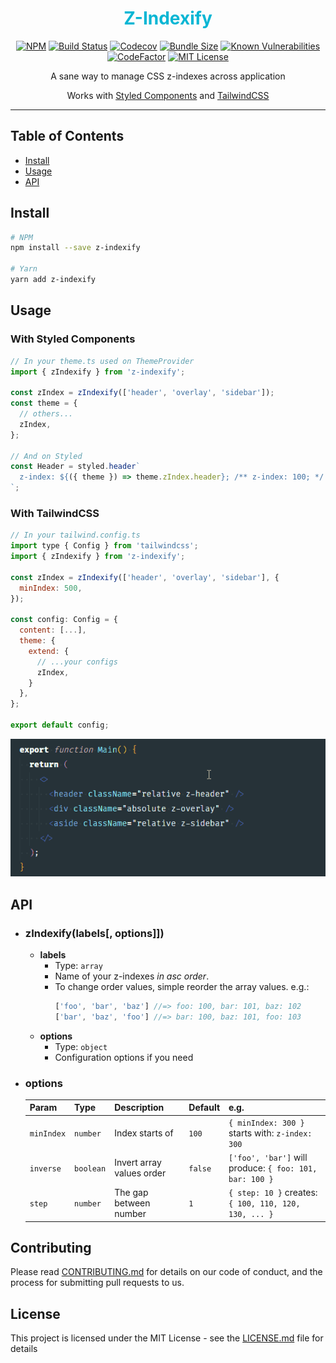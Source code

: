 <div align="center">
<h1 style="color: #06b6d4">Z-Indexify</h1>

[![NPM][npm-badge]][npm]
[![Build Status][build-badge]][build]
[![Codecov][codecov-badge]][codecov]
[![Bundle Size][bundle-size-badge]][bundle-size]
[![Known Vulnerabilities][snyk-badge]][snyk]
[![CodeFactor][codefactor-badge]][codefactor]
[![MIT License][license-badge]][license]


<p>A sane way to manage CSS z-indexes across application</p>

Works with [Styled Components](https://styled-components.com) and [TailwindCSS](https://tailwindcss.com/)

<hr />
</div>

## Table of Contents

- [Install](#install)
- [Usage](#usage)
- [API](#api)

## Install

```bash
# NPM
npm install --save z-indexify

# Yarn
yarn add z-indexify
```

## Usage
### With Styled Components

```js
// In your theme.ts used on ThemeProvider
import { zIndexify } from 'z-indexify';

const zIndex = zIndexify(['header', 'overlay', 'sidebar']);
const theme = {
  // others...
  zIndex,
};

// And on Styled
const Header = styled.header`
  z-index: ${({ theme }) => theme.zIndex.header}; /** z-index: 100; */
`;
```

### With TailwindCSS

```js
// In your tailwind.config.ts
import type { Config } from 'tailwindcss';
import { zIndexify } from 'z-indexify';

const zIndex = zIndexify(['header', 'overlay', 'sidebar'], {
  minIndex: 500,
});

const config: Config = {
  content: [...],
  theme: {
    extend: {
      // ...your configs
      zIndex,
    }
  },
};

export default config;
```

![image](/assets/intellisense.gif)

## API

- ### zIndexify(labels[, options]])

  - **labels**
    - Type: `array`
    - Name of your z-indexes _in asc order_.
    - To change order values, simple reorder the array values. e.g.:
      ```js
      ['foo', 'bar', 'baz'] //=> foo: 100, bar: 101, baz: 102
      ['bar', 'baz', 'foo'] //=> bar: 100, baz: 101, foo: 103
      ```
  - **options**
    - Type: `object`
    - Configuration options if you need

- ### options
  Param | Type | Description | Default | e.g.
  :--- | :--- | :--- | :--- | :---
  `minIndex`| `number` | Index starts of | `100` |  `{ minIndex: 300 }`  starts with: `z-index: 300`
  `inverse` | `boolean` | Invert array values order | `false` | `['foo', 'bar']` will produce: `{ foo: 101, bar: 100 } `
  `step` | `number` | The gap between number | `1` | `{ step: 10 }` creates: `{ 100, 110, 120, 130, ... }`

## Contributing

Please read [CONTRIBUTING.md](CONTRIBUTING.md) for details on our code of conduct, and the process for submitting pull requests to us.

## License

This project is licensed under the MIT License - see the [LICENSE.md](LICENSE.md) file for details

<!-- GIT Variables -->
[node]: https://nodejs.org

[npm]: https://www.npmjs.com/package/z-indexify
[npm-badge]: https://img.shields.io/npm/v/z-indexify.svg

[build]: https://dl.circleci.com/status-badge/redirect/circleci/6tzhy4jF6JhkiZf8qsueZH/4JS5VCPifDN7KwCHmauWWR/tree/main
[build-badge]: https://dl.circleci.com/status-badge/img/circleci/6tzhy4jF6JhkiZf8qsueZH/4JS5VCPifDN7KwCHmauWWR/tree/main.svg?style=shield

[codecov]: https://codecov.io/gh/Zeindelf/z-indexify
[codecov-badge]: https://codecov.io/gh/Zeindelf/z-indexify/graph/badge.svg?token=XVB2P9OQ9L

[bundle-size]: https://bundlephobia.com/result?p=z-indexify
[bundle-size-badge]: https://badgen.net/bundlephobia/minzip/z-indexify

[snyk]: https://snyk.io/test/npm/z-indexify
[snyk-badge]: https://snyk.io/test/npm/z-indexify/badge.svg

[codefactor]: https://www.codefactor.io/repository/github/zeindelf/z-indexify
[codefactor-badge]: https://www.codefactor.io/repository/github/zeindelf/z-indexify/badge

[license]: https://github.com/zeindelf/z-indexify/blob/master/LICENSE
[license-badge]: https://img.shields.io/npm/l/z-indexify.svg?style=flat-square